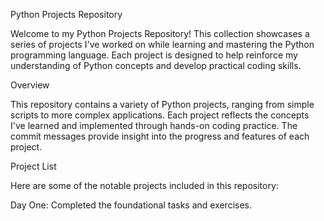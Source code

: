 Python Projects Repository

Welcome to my Python Projects Repository! This collection showcases a series of projects I've worked on while learning and mastering the Python programming language. Each project is designed to help reinforce my understanding of Python concepts and develop practical coding skills.

Overview

This repository contains a variety of Python projects, ranging from simple scripts to more complex applications. Each project reflects the concepts I've learned and implemented through hands-on coding practice. The commit messages provide insight into the progress and features of each project.

Project List

Here are some of the notable projects included in this repository:

Day One: Completed the foundational tasks and exercises.
